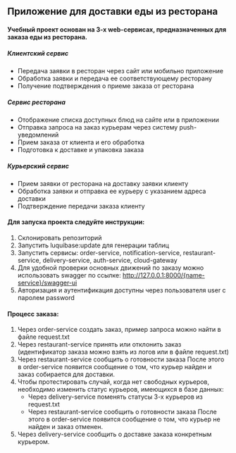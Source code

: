## Приложение для доставки еды из ресторана
#### Учебный проект основан на 3-х web-сервисах, предназначенных для заказа еды из ресторана.

##### Клиентский сервис
- Передача заявки в ресторан через сайт или мобильно приложение
- Обработка заявки и передача ее соответствующему ресторану
- Получение подтверждения о приеме заказа от ресторана

##### Сервис ресторана
- Отображение списка доступных блюд на сайте или в приложении
- Отправка запроса на заказ курьерам через систему push-уведомлений
- Прием заказа от клиента и его обработка
- Подготовка к доставке и упаковка заказа

##### Курьерский сервис
- Прием заявки от ресторана на доставку заявки клиенту
- Обработка заявки и отправка ее курьеру с указанием адреса доставки
- Подтверждение передачи заказа клиенту
#### Для запуска проекта следуйте инструкции:
1. Склонировать репозиторий
2. Запустить luquibase:update для генерации таблиц
3. Запустить сервисы: order-service, notification-service, restaurant-service, delivery-service, auth-service, cloud-gateway
4. Для удобной проверки основных движений по заказу можно использовать swagger по ссылке: http://127.0.0.1:8000/{name-service}/swagger-ui
5. Авторизация и аутентификация доступны через пользователя user с паролем password
  #### Процесс заказа: 
  1. Через order-service создать заказ, пример запроса можно найти в файле request.txt
  2. Через restaurant-service принять или отклонить заказ (идентификатор заказа можно взять из логов или в файле request.txt)
  3. Через restaurant-service сообщить о готовности заказа
    После этого в order-service появится сообщение о том, что курьер найден и заказ собирается для доставки.
  4. Чтобы протестировать случай, когда нет свободных курьеров, необходимо изменить статус курьеров, имеющихся в базе данных:
     - Через delivery-service поменять статусы 3-х курьеров из request.txt
     - Через restaurant-service сообщить о готовности заказа
      После этого в order-service появится сообщение о том, что курьер не найден и заказ отменен.
  6. Через delivery-service сообщить о доставке заказа конкретным курьером.
     
